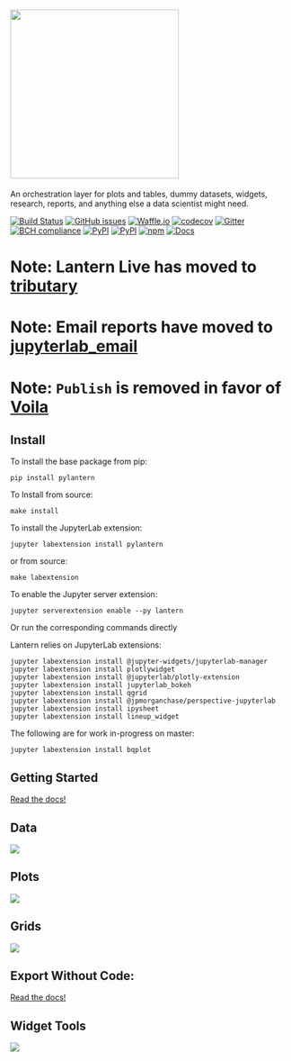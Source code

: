 # <a href="https://pylantern.readthedocs.io"><img src="docs/img/icon.png" width="300"></a>
An orchestration layer for plots and tables, dummy datasets, widgets, research, reports, and anything else a data scientist might need.

[![Build Status](https://travis-ci.org/timkpaine/lantern.svg?branch=master)](https://travis-ci.org/timkpaine/lantern)
[![GitHub issues](https://img.shields.io/github/issues/timkpaine/lantern.svg)]()
[![Waffle.io](https://badge.waffle.io/timkpaine/lantern.svg?label=ready&title=Ready)](http://waffle.io/timkpaine/lantern)
[![codecov](https://codecov.io/gh/timkpaine/lantern/branch/master/graph/badge.svg)](https://codecov.io/gh/timkpaine/lantern)
[![Gitter](https://img.shields.io/gitter/room/nwjs/nw.js.svg)](https://gitter.im/pylantern/Lobby)
[![BCH compliance](https://bettercodehub.com/edge/badge/timkpaine/lantern?branch=master)](https://bettercodehub.com/)
[![PyPI](https://img.shields.io/pypi/l/pylantern.svg)](https://pypi.python.org/pypi/pylantern)
[![PyPI](https://img.shields.io/pypi/v/pylantern.svg)](https://pypi.python.org/pypi/pylantern)
[![npm](https://img.shields.io/npm/v/pylantern.svg)](https://www.npmjs.com/package/pylantern)
[![Docs](https://img.shields.io/readthedocs/pylantern.svg)](https://pylantern.readthedocs.io)

<!-- [![Beerpay](https://beerpay.io/timkpaine/lantern/badge.svg?style=flat)](https://beerpay.io/timkpaine/lantern) -->


<!-- ![](https://raw.githubusercontent.com/timkpaine/lantern/master/docs/img/demo.gif) -->


# Note: Lantern Live has moved to [tributary](https://github.com/timkpaine/tributary)
# Note: Email reports have moved to [jupyterlab_email](https://github.com/timkpaine/https://github.com/timkpaine/jupyterlab_email)
# Note: `Publish` is removed in favor of [Voila](https://github.com/QuantStack/voila)

## Install
To install the base package from pip:

`pip install pylantern`

To Install from source:

`make install`


To install the JupyterLab extension:

`jupyter labextension install pylantern`

or from source:

`make labextension`

To enable the Jupyter server extension:

`jupyter serverextension enable --py lantern`



Or run the corresponding commands directly

Lantern relies on JupyterLab extensions:

```
jupyter labextension install @jupyter-widgets/jupyterlab-manager
jupyter labextension install plotlywidget
jupyter labextension install @jupyterlab/plotly-extension
jupyter labextension install jupyterlab_bokeh
jupyter labextension install qgrid
jupyter labextension install @jpmorganchase/perspective-jupyterlab
jupyter labextension install ipysheet
jupyter labextension install lineup_widget
```

The following are for work in-progress on master:

```
jupyter labextension install bqplot
```


## Getting Started
[Read the docs!](http://pylantern.readthedocs.io/en/latest/index.html)


## Data
![](https://raw.githubusercontent.com/timkpaine/lantern/master/docs/img/data.gif)

## Plots
![](https://raw.githubusercontent.com/timkpaine/lantern/master/docs/img/plot/plots.gif)

## Grids
![](https://raw.githubusercontent.com/timkpaine/lantern/master/docs/img/grids.gif)


## Export Without Code:
[Read the docs!](http://pylantern.readthedocs.io/en/latest/index.html)

## Widget Tools
![](https://raw.githubusercontent.com/timkpaine/lantern/master/docs/img/widgets/widgets.gif)

